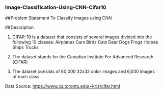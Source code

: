 ### Image-Classification-Using-CNN-Cifar10
##Problem Statement
To Classify images using CNN

##Description
1. CIFAR-10 is a dataset that consists of several images divided into the following 10 classes:
  Airplanes
  Cars
  Birds
  Cats
  Deer
  Dogs
  Frogs
  Horses
  Ships
  Trucks

2. The dataset stands for the Canadian Institute For Advanced Research (CIFAR)

3. The dataset consists of 60,000 32x32 color images and 6,000 images of each class.

Data Source: https://www.cs.toronto.edu/~kriz/cifar.html
